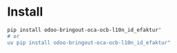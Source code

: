 # Install

```bash
pip install odoo-bringout-oca-ocb-l10n_id_efaktur"
# or
uv pip install odoo-bringout-oca-ocb-l10n_id_efaktur"
```
